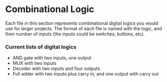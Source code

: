 # Combinational Logic
Each file in this section represents combinational digital logics you would use for larger projects. The format of
each file is named with the logic, and then number of inputs (the inputs could be switches, buttons, etc). 

### Current lists of digital logics
- AND gate with two inputs, one output
- MUX with two inputs
- Decoder with two inputs and four outputs
- Full adder with two inputs plus carry in, and one output with carry out